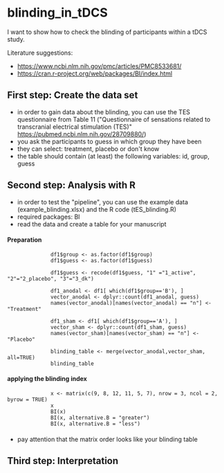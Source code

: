 # blinding_in_tDCS

I want to show how to check the blinding of participants within a tDCS study. 

Literature suggestions: 
- https://www.ncbi.nlm.nih.gov/pmc/articles/PMC8533681/
- https://cran.r-project.org/web/packages/BI/index.html

## First step: Create the data set 
- in order to gain data about the blinding, you can use the TES questionnaire from Table 11 ("Questionnaire of sensations related to transcranial electrical stimulation (TES)" https://pubmed.ncbi.nlm.nih.gov/28709880/)
- you ask the participants to guess in which group they have been
- they can select: treatment, placebo or don't know 
- the table should contain (at least) the following variables: id, group, guess

## Second step: Analysis with R 
- in order to test the "pipeline", you can use the example data (example_blinding.xlsx) and the R code (tES_blinding.R)
- required packages: BI 
- read the data and create a table for your manuscript

#### Preparation 
                  df1$group <- as.factor(df1$group)
                  df1$guess <- as.factor(df1$guess)

                  df1$guess <- recode(df1$guess, "1" ="1_active", "2"="2_placebo", "3"="3_dk")

                  df1_anodal <- df1[ which(df1$group=='B'), ]
                  vector_anodal <- dplyr::count(df1_anodal, guess)
                  names(vector_anodal)[names(vector_anodal) == "n"] <- "Treatment"

                  df1_sham <- df1[ which(df1$group=='A'), ]
                  vector_sham <- dplyr::count(df1_sham, guess)
                  names(vector_sham)[names(vector_sham) == "n"] <- "Placebo"

                  blinding_table <- merge(vector_anodal,vector_sham, all=TRUE)
                  blinding_table
####
#### applying the blinding index  
                  x <- matrix(c(9, 8, 12, 11, 5, 7), nrow = 3, ncol = 2, byrow = TRUE)
                  x
                  BI(x)
                  BI(x, alternative.B = "greater")
                  BI(x, alternative.B = "less")
####
- pay attention that the matrix order looks like your blinding table

## Third step: Interpretation

